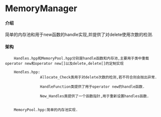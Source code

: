 # MemoryManager

#### 介绍
简单的内存池和用于new函数的handle实现,并提供了对delete使用次数的检测.

#### 架构
        Handles.hpp和MemoryPool.hpp分别是handle函数和内存池,主要用于类中重载operator new和operator new[]以及delete,delete[]的定制实现

        Hendles.hpp:
                    Allocate_Check类用于对delete次数的检测,若不符合则会抛出异常.
                    
                    HandleFunction类提供了用于operator new的handle函数.
    
                    New_Handles类提供了一个函数指针,用于重新设置handles函数.

        
        MemoryPool.hpp:简单的内存池实现.
                    
